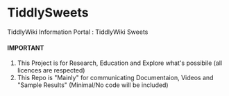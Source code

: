 # TiddlySweets
TiddlyWiki Information Portal : TiddlyWiki Sweets

#### IMPORTANT
1. This Project is for Research, Education and Explore what's possibile  (all licences are respected) 
2. This Repo is "Mainly" for communicating Documentaion, Videos and "Sample Results" (Minimal/No code will be included)
